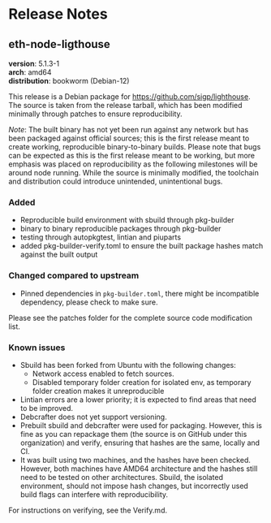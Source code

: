 # Release Notes

## eth-node-ligthouse

**version**: 5.1.3-1 <br/>
**arch**: amd64 <br/>
**distribution**: bookworm (Debian-12) <br/>

This release is a Debian package for https://github.com/sigp/lighthouse. The source is taken from the release tarball, which has been modified minimally through patches to ensure reproducibility. 


*Note*: The built binary has not yet been run against any network but has been packaged against official sources; this is the first release meant to create working, reproducible binary-to-binary builds. Please note that bugs can be expected as this is the first release meant to be working, but more emphasis was placed on reproducibility as the following milestones will be around node running. While the source is minimally modified, the toolchain and distribution could introduce unintended, unintentional bugs. 

### Added
- Reproducible build environment with sbuild through pkg-builder
- binary to binary reproducible packages through pkg-builder
- testing through autopkgtest, lintian and piuparts
- added pkg-builder-verify.toml to ensure the built package hashes match against the built output

### Changed compared to upstream
- Pinned dependencies in `pkg-builder.toml`, there might be incompatible dependency, please check to make sure.

Please see the patches folder for the complete source code modification list.

### Known issues

- Sbuild has been forked from Ubuntu with the following changes:
    - Network access enabled to fetch sources.
    - Disabled temporary folder creation for isolated env, as temporary folder creation makes it unreproducible 
- Lintian errors are a lower priority; it is expected to find areas that need to be improved.
- Debcrafter does not yet support versioning.
- Prebuilt sbuild and debcrafter were used for packaging. However, this is fine as you can repackage them (the source is on GitHub under this organization) and verify, ensuring that hashes are the same, locally and CI.
- It was built using two machines, and the hashes have been checked. However, both machines have AMD64 architecture and the hashes still need to be tested on other architectures. Sbuild, the isolated environment, should not impose hash changes, but incorrectly used build flags can interfere with reproducibility. 

For instructions on verifying, see the Verify.md. 
